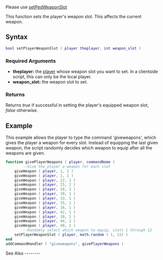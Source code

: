 Please use [setPedWeaponSlot](/setPedWeaponSlot.md "wikilink")

This function sets the player's weapon slot. This affects the current weapon.

Syntax
------

``` lua
bool setPlayerWeaponSlot ( player theplayer, int weapon_slot )
```

### Required Arguments

-   **theplayer:** the [player](/player.md "wikilink") whose weapon slot you want to set. In a clientside script, this can only be the local player.
-   **weapon\_slot:** the weapon slot to set.

### Returns

Returns *true* if successful in setting the player's equipped weapon slot, *false* otherwise.

Example
-------

<section name="Server" class="server" show="true">
This example allows the player to type the command 'giveweapons', which gives the player a weapon for every slot. Instead of equipping the last given weapon, the script randomly decides which weapon to equip after all the weapons are given.

``` lua
function givePlayerWeapons ( player, commandName )
        --Give the player a weapon for each slot
    giveWeapon ( player, 1, 1 )
    giveWeapon ( player, 2, 1 )
    giveWeapon ( player, 22, 1 )
    giveWeapon ( player, 25, 1 )
    giveWeapon ( player, 28, 1 )
    giveWeapon ( player, 30, 1 )
    giveWeapon ( player, 33, 1 )
    giveWeapon ( player, 35, 1 )
    giveWeapon ( player, 16, 1 )
    giveWeapon ( player, 42, 1 )
    giveWeapon ( player, 10, 1 )
    giveWeapon ( player, 44, 1 )
    giveWeapon ( player, 40, 1 )
        --Randomly select which weapon to equip, slots 1 through 12
    setPlayerWeaponSlot ( player, math.random ( 1, 12) )
end
addCommandHandler ( "giveweapons", givePlayerWeapons )
```

</section>
See Also
--------
